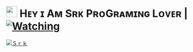 # <img src="https://raw.githubusercontent.com/MartinHeinz/MartinHeinz/master/wave.gif" width="30px"> Hᴇʏ ɪ Aᴍ Sʀᴋ PʀᴏGʀᴀᴍɪɴɢ Lᴏᴠᴇʀ | [![Watching](https://gpvc.arturio.dev/notreallysrk)](https://github.com/notreallysrk)
   [![Ｓｒｋ](https://github-stats-alpha.vercel.app/api?username=notreallysrk "Ｓｒｋ")](https://github-stats-alpha.vercel.app/api?username=notreallysrk "Ｓｒｋ")

